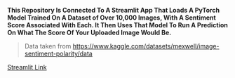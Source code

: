 **This Repository Is Connected To A Streamlit App That Loads A PyTorch Model Trained On A Dataset of Over 10,000 Images, With A Sentiment Score Associated With Each. It Then Uses That Model To Run A Prediction On What The Score Of Your Uploaded Image Would Be.**
> Data taken from https://www.kaggle.com/datasets/mexwell/image-sentiment-polarity/data

[Streamlit Link](https://imageratingapp-tfr9sf5vthiehvmgglwzpr.streamlit.app/)
